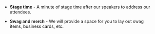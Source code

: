 *   **Stage time** - A minute of stage time after our speakers to address our attendees.

*   **Swag and merch** - We will provide a space for you to lay out swag items, business cards, etc.
